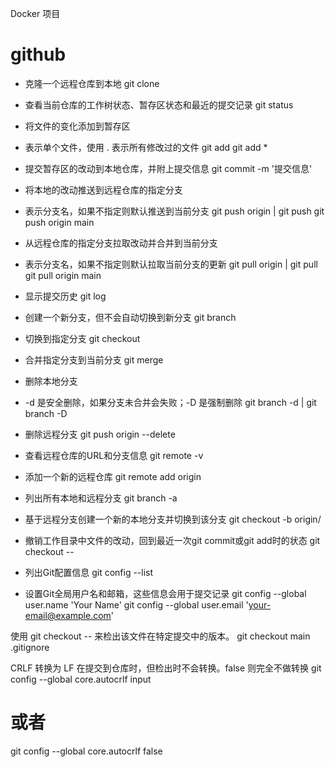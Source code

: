 
Docker 项目


# github
* 克隆一个远程仓库到本地
git clone <repository-url>
* 查看当前仓库的工作树状态、暂存区状态和最近的提交记录
git status
* 将文件的变化添加到暂存区
* <file> 表示单个文件，使用 . 表示所有修改过的文件
git add <file>
git add *
* 提交暂存区的改动到本地仓库，并附上提交信息
git commit -m '提交信息'
* 将本地的改动推送到远程仓库的指定分支
* <branch-name> 表示分支名，如果不指定则默认推送到当前分支
git push origin <branch-name> | git push
git push origin main

* 从远程仓库的指定分支拉取改动并合并到当前分支
* <branch-name> 表示分支名，如果不指定则默认拉取当前分支的更新
git pull origin <branch-name> | git pull
git pull origin main

* 显示提交历史
git log
* 创建一个新分支，但不会自动切换到新分支
git branch <branch-name>
* 切换到指定分支
git checkout <branch-name>
* 合并指定分支到当前分支
git merge <source-branch>
* 删除本地分支
* -d 是安全删除，如果分支未合并会失败；-D 是强制删除
git branch -d <branch-name> | git branch -D <branch-name>
* 删除远程分支
git push origin --delete <branch-name>
* 查看远程仓库的URL和分支信息
git remote -v
* 添加一个新的远程仓库
git remote add origin <repository-url>
* 列出所有本地和远程分支
git branch -a
* 基于远程分支创建一个新的本地分支并切换到该分支
git checkout -b <branch-name> origin/<branch-name>
* 撤销工作目录中文件的改动，回到最近一次git commit或git add时的状态
git checkout -- <file>
* 列出Git配置信息
git config --list
* 设置Git全局用户名和邮箱，这些信息会用于提交记录
git config --global user.name 'Your Name'
git config --global user.email 'your-email@example.com'

使用 git checkout <commit-hash> -- <file> 来检出该文件在特定提交中的版本。
git checkout main .gitignore 

CRLF 转换为 LF 在提交到仓库时，但检出时不会转换。false 则完全不做转换
git config --global core.autocrlf input
# 或者
git config --global core.autocrlf false


